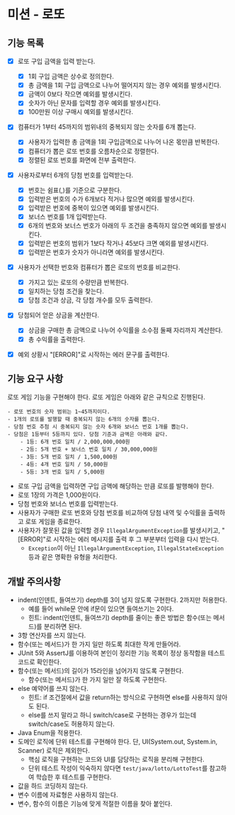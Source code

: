 # 미션 - 로또

## 기능 목록

- [x] 로또 구입 금액을 입력 받는다.
  - [x] 1회 구입 금액은 상수로 정의한다.
  - [x] 총 금액을 1회 구입 금액으로 나누어 떨어지지 않는 경우 예외를 발생시킨다.
  - [x] 금액이 0보다 작으면 예외를 발생시킨다.
  - [x] 숫자가 아닌 문자를 입력할 경우 예외를 발생시킨다.
  - [x] 100만원 이상 구매시 예외를 발생시킨다.
- [x] 컴퓨터가 1부터 45까지의 범위내의 중복되지 않는 숫자를 6개 뽑는다.
  - [x] 사용자가 입력한 총 금액을 1회 구입금액으로 나누어 나온 몫만큼 반복한다.
  - [x] 컴퓨터가 뽑은 로또 번호를 오름차순으로 정렬한다.
  - [x] 정렬된 로또 번호를 화면에 전부 출력한다.
- [x] 사용자로부터 6개의 당첨 번호를 입력받는다.
  - [x] 번호는 쉼표(,)를 기준으로 구분한다.
  - [x] 입력받은 번호의 수가 6개보다 적거나 많으면 예외를 발생시킨다.
  - [x] 입력받은 번호에 중복이 있으면 예외를 발생시킨다.
  - [x] 보너스 번호를 1개 입력받는다.
  - [x] 6개의 번호와 보너스 번호가 아래의 두 조건을 충족하지 않으면 예외를 발생시킨다.
  - [x] 입력받은 번호의 범위가 1보다 작거나 45보다 크면 예외를 발생시킨다.
  - [x] 입력받은 번호가 숫자가 아니라면 예외를 발생시킨다.
- [x] 사용자가 선택한 번호와 컴퓨터가 뽑은 로또의 번호를 비교한다.
  - [x] 가지고 있는 로또의 수량만큼 반복한다.
  - [x] 일치하는 당첨 조건을 찾는다.
  - [x] 당첨 조건과 상금, 각 당첨 개수를 모두 출력한다.
- [x] 당첨되어 얻은 상금을 계산한다.
  - [x] 상금을 구매한 총 금액으로 나누어 수익률을 소수점 둘째 자리까지 계산한다.
  - [x] 총 수익률을 출력한다.
- [x] 예외 상황시 "[ERROR]"로 시작하는 에러 문구를 출력한다.


## 기능 요구 사항

로또 게임 기능을 구현해야 한다. 로또 게임은 아래와 같은 규칙으로 진행된다.

```
- 로또 번호의 숫자 범위는 1~45까지이다.
- 1개의 로또를 발행할 때 중복되지 않는 6개의 숫자를 뽑는다.
- 당첨 번호 추첨 시 중복되지 않는 숫자 6개와 보너스 번호 1개를 뽑는다.
- 당첨은 1등부터 5등까지 있다. 당첨 기준과 금액은 아래와 같다.
    - 1등: 6개 번호 일치 / 2,000,000,000원
    - 2등: 5개 번호 + 보너스 번호 일치 / 30,000,000원
    - 3등: 5개 번호 일치 / 1,500,000원
    - 4등: 4개 번호 일치 / 50,000원
    - 5등: 3개 번호 일치 / 5,000원
```

- 로또 구입 금액을 입력하면 구입 금액에 해당하는 만큼 로또를 발행해야 한다.
- 로또 1장의 가격은 1,000원이다.
- 당첨 번호와 보너스 번호를 입력받는다.
- 사용자가 구매한 로또 번호와 당첨 번호를 비교하여 당첨 내역 및 수익률을 출력하고 로또 게임을 종료한다.
- 사용자가 잘못된 값을 입력할 경우 `IllegalArgumentException`를 발생시키고, "[ERROR]"로 시작하는 에러 메시지를 출력 후 그 부분부터 입력을 다시 받는다.
    - `Exception`이 아닌 `IllegalArgumentException`, `IllegalStateException` 등과 같은 명확한 유형을 처리한다.


## 개발 주의사항

- indent(인덴트, 들여쓰기) depth를 3이 넘지 않도록 구현한다. 2까지만 허용한다.
    - 예를 들어 while문 안에 if문이 있으면 들여쓰기는 2이다.
    - 힌트: indent(인덴트, 들여쓰기) depth를 줄이는 좋은 방법은 함수(또는 메서드)를 분리하면 된다.
- 3항 연산자를 쓰지 않는다.
- 함수(또는 메서드)가 한 가지 일만 하도록 최대한 작게 만들어라.
- JUnit 5와 AssertJ를 이용하여 본인이 정리한 기능 목록이 정상 동작함을 테스트 코드로 확인한다.
- 함수(또는 메서드)의 길이가 15라인을 넘어가지 않도록 구현한다.
    - 함수(또는 메서드)가 한 가지 일만 잘 하도록 구현한다.
- else 예약어를 쓰지 않는다.
    - 힌트: if 조건절에서 값을 return하는 방식으로 구현하면 else를 사용하지 않아도 된다.
    - else를 쓰지 말라고 하니 switch/case로 구현하는 경우가 있는데 switch/case도 허용하지 않는다.
- Java Enum을 적용한다.
- 도메인 로직에 단위 테스트를 구현해야 한다. 단, UI(System.out, System.in, Scanner) 로직은 제외한다.
    - 핵심 로직을 구현하는 코드와 UI를 담당하는 로직을 분리해 구현한다.
    - 단위 테스트 작성이 익숙하지 않다면 `test/java/lotto/LottoTest`를 참고하여 학습한 후 테스트를 구현한다.
- 값을 하드 코딩하지 않는다.
- 변수 이름에 자료형은 사용하지 않는다.
- 변수, 함수의 이름은 기능에 맞게 적절한 이름을 찾아 붙인다.